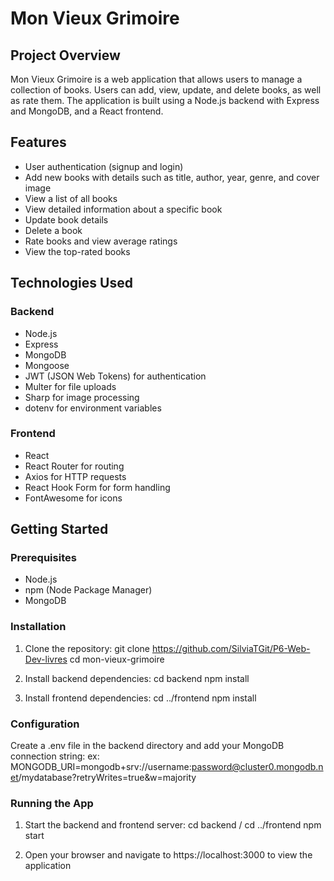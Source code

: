 # Mon Vieux Grimoire

## Project Overview

Mon Vieux Grimoire is a web application that allows users to manage a collection of books. Users can add, view, update, and delete books, as well as rate them. The application is built using a Node.js backend with Express and MongoDB, and a React frontend.

## Features

- User authentication (signup and login)
- Add new books with details such as title, author, year, genre, and cover image
- View a list of all books
- View detailed information about a specific book
- Update book details
- Delete a book
- Rate books and view average ratings
- View the top-rated books

## Technologies Used

### Backend

- Node.js
- Express
- MongoDB
- Mongoose
- JWT (JSON Web Tokens) for authentication
- Multer for file uploads
- Sharp for image processing
- dotenv for environment variables

### Frontend

- React
- React Router for routing
- Axios for HTTP requests
- React Hook Form for form handling
- FontAwesome for icons

## Getting Started

### Prerequisites

- Node.js
- npm (Node Package Manager)
- MongoDB

### Installation

1. Clone the repository:
   git clone https://github.com/SilviaTGit/P6-Web-Dev-livres
   cd mon-vieux-grimoire

2. Install backend dependencies: 
    cd backend
    npm install

3. Install frontend dependencies:
    cd ../frontend
    npm install

### Configuration

Create a .env file in the backend directory and add your MongoDB connection string:
   ex: MONGODB_URI=mongodb+srv://username:password@cluster0.mongodb.net/mydatabase?retryWrites=true&w=majority

### Running the App

1. Start the backend and frontend server:
    cd backend / cd ../frontend
    npm start

2. Open your browser and navigate to https://localhost:3000 to view the application
